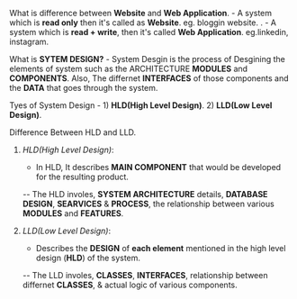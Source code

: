 What is difference between **Website** and **Web Application**.
    - A system which is **read only** then it's called as **Website**. 
    eg. bloggin website.
    .
    - A system which is **read + write**, then it's called 
    **Web Application**. eg.linkedin, instagram.


What is **SYTEM DESIGN?**
    - System Desgin is the process of Desgining the elements of system such as the ARCHITECTURE **MODULES** and **COMPONENTS**. Also, The differnet **INTERFACES** of those components and the **DATA** that 
    goes through the system.


Tyes of System Design  - 1) **HLD(High Level Design)**.  2) **LLD(Low Level Design)**.  

Difference Between HLD and LLD.

1) *HLD(High Level Design)*:

    - In HLD, It describes **MAIN COMPONENT** that would be developed for the resulting product.
    
    -- The HLD involes, **SYSTEM ARCHITECTURE** details, **DATABASE DESIGN**, **SEARVICES** & **PROCESS**, the relationship between various **MODULES** and **FEATURES**.



2) *LLD(Low Level Design)*:

    - Describes the **DESIGN** of **each element** mentioned in the high level design (**HLD**) of the system.

    -- The LLD involes, **CLASSES**, **INTERFACES**, relationship between differnet **CLASSES**, & actual logic of various components.